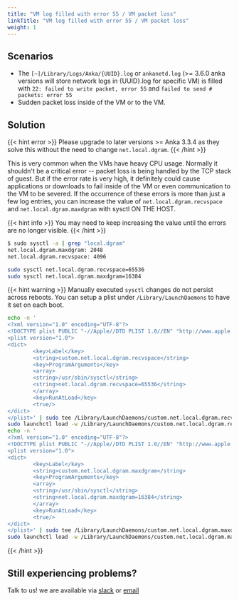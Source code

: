 ```yaml
---
title: "VM log filled with error 55 / VM packet loss"
linkTitle: "VM log filled with error 55 / VM packet loss"
weight: 1
---
```


## Scenarios

- The `[~]/Library/Logs/Anka/{UUID}.log` or `ankanetd.log` (>= 3.6.0 anka versions will store network logs in {UUID}.log for specific VM) is filled with `22: failed to write packet, error 55` and `failed to send # packets: error 55`
- Sudden packet loss inside of the VM or to the VM.

## Solution

{{< hint error >}}
Please upgrade to later versions >= Anka 3.3.4 as they solve this without the need to change `net.local.dgram`.
{{< /hint >}}

This is very common when the VMs have heavy CPU usage. Normally it shouldn't be a critical error -- packet loss is being handled by the TCP stack of guest. But if the error rate is very high, it definitely could cause applications or downloads to fail inside of the VM or even communication to the VM to be severed. If the occurrence of these errors is more than just a few log entries, you can increase the value of `net.local.dgram.recvspace` and `net.local.dgram.maxdgram` with sysctl ON THE HOST.

{{< hint info >}}
You may need to keep increasing the value until the errors are no longer visible.
{{< /hint >}}

```bash
$ sudo sysctl -a | grep "local.dgram"
net.local.dgram.maxdgram: 2048
net.local.dgram.recvspace: 4096
```

```bash
sudo sysctl net.local.dgram.recvspace=65536
sudo sysctl net.local.dgram.maxdgram=16384
```

{{< hint warning >}}
Manually executed `sysctl` changes do not persist across reboots. You can setup a plist under `/Library/LaunchDaemons` to have it set on each boot.
```bash
echo -n '
<?xml version="1.0" encoding="UTF-8"?>
<!DOCTYPE plist PUBLIC "-//Apple//DTD PLIST 1.0//EN" "http://www.apple.com/DTDs/PropertyList-1.0.dtd">
<plist version="1.0">
<dict>
        <key>Label</key>
        <string>custom.net.local.dgram.recvspace</string>
        <key>ProgramArguments</key>
        <array>
        <string>/usr/sbin/sysctl</string>
        <string>net.local.dgram.recvspace=65536</string>
        </array>
        <key>RunAtLoad</key>
        <true/>
</dict>
</plist>' | sudo tee /Library/LaunchDaemons/custom.net.local.dgram.recvspace.plist
sudo launchctl load -w /Library/LaunchDaemons/custom.net.local.dgram.recvspace.plist
echo -n '
<?xml version="1.0" encoding="UTF-8"?>
<!DOCTYPE plist PUBLIC "-//Apple//DTD PLIST 1.0//EN" "http://www.apple.com/DTDs/PropertyList-1.0.dtd">
<plist version="1.0">
<dict>
        <key>Label</key>
        <string>custom.net.local.dgram.maxdgram</string>
        <key>ProgramArguments</key>
        <array>
        <string>/usr/sbin/sysctl</string>
        <string>net.local.dgram.maxdgram=16384</string>
        </array>
        <key>RunAtLoad</key>
        <true/>
</dict>
</plist>' | sudo tee /Library/LaunchDaemons/custom.net.local.dgram.maxdgram.plist
sudo launchctl load -w /Library/LaunchDaemons/custom.net.local.dgram.maxdgram.plist
```
{{< /hint >}}

## Still experiencing problems?

Talk to us! we are available via [slack](https://slack.veertu.com/) or [email](mailto:support@veertu.com)
